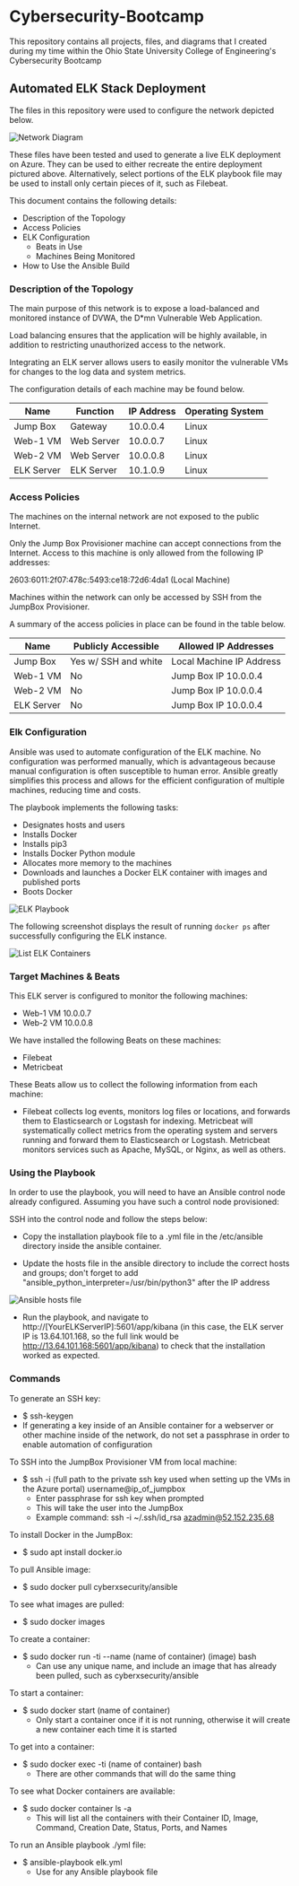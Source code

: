 # Cybersecurity-Bootcamp
This repository contains all projects, files, and diagrams that I created during my time within the Ohio State University College of Engineering's Cybersecurity Bootcamp 

## Automated ELK Stack Deployment

The files in this repository were used to configure the network depicted below.

![Network Diagram](https://github.com/r0tas/Cybersecurity-Bootcamp/blob/main/Images/Project1Diagram.png)

These files have been tested and used to generate a live ELK deployment on Azure. They can be used to either recreate the entire deployment pictured above. Alternatively, select portions of the ELK playbook file may be used to install only certain pieces of it, such as Filebeat.

This document contains the following details:
- Description of the Topology
- Access Policies
- ELK Configuration
  - Beats in Use
  - Machines Being Monitored
- How to Use the Ansible Build


### Description of the Topology

The main purpose of this network is to expose a load-balanced and monitored instance of DVWA, the D*mn Vulnerable Web Application.

Load balancing ensures that the application will be highly available, in addition to restricting unauthorized access to the network.

Integrating an ELK server allows users to easily monitor the vulnerable VMs for changes to the log data and system metrics.

The configuration details of each machine may be found below.

| Name       | Function   | IP Address | Operating System |
|------------|------------|------------|------------------|
| Jump Box   | Gateway    | 10.0.0.4   | Linux            |
| Web-1 VM   | Web Server | 10.0.0.7   | Linux            |
| Web-2 VM   | Web Server | 10.0.0.8   | Linux            |
| ELK Server | ELK Server | 10.1.0.9   | Linux            |

### Access Policies

The machines on the internal network are not exposed to the public Internet. 

Only the Jump Box Provisioner machine can accept connections from the Internet. Access to this machine is only allowed from the following IP addresses:

2603:6011:2f07:478c:5493:ce18:72d6:4da1 (Local Machine)

Machines within the network can only be accessed by SSH from the JumpBox Provisioner.

A summary of the access policies in place can be found in the table below.

| Name       | Publicly Accessible  | Allowed IP Addresses     |
|------------|----------------------|--------------------------|
| Jump Box   | Yes w/ SSH and white | Local Machine IP Address |                |            | listed IP address    |                          |
| Web-1 VM   | No                   | Jump Box IP 10.0.0.4     |
| Web-2 VM   | No                   | Jump Box IP 10.0.0.4     |
| ELK Server | No                   | Jump Box IP 10.0.0.4     |

### Elk Configuration

Ansible was used to automate configuration of the ELK machine. No configuration was performed manually, which is advantageous because manual configuration is often susceptible to human error. Ansible greatly simplifies this process and allows for the efficient configuration of multiple machines, reducing time and costs.

The playbook implements the following tasks:
- Designates hosts and users
- Installs Docker
- Installs pip3
- Installs Docker Python module
- Allocates more memory to the machines
- Downloads and launches a Docker ELK container with images and published ports
- Boots Docker

![ELK Playbook](https://github.com/r0tas/Cybersecurity-Bootcamp/blob/main/Images/ELK_YML_Playbook.JPG)

The following screenshot displays the result of running `docker ps` after successfully configuring the ELK instance.

![List ELK Containers](https://github.com/r0tas/Cybersecurity-Bootcamp/blob/main/Images/ELK_docker_ps.JPG)

### Target Machines & Beats
This ELK server is configured to monitor the following machines:
- Web-1 VM 10.0.0.7
- Web-2 VM 10.0.0.8

We have installed the following Beats on these machines:
- Filebeat
- Metricbeat

These Beats allow us to collect the following information from each machine:
- Filebeat collects log events, monitors log files or locations, and forwards them to Elasticsearch or Logstash for indexing. Metricbeat will systematically collect metrics from the operating system and servers running and forward them to Elasticsearch or Logstash. Metricbeat monitors services such as Apache, MySQL, or Nginx, as well as others.

### Using the Playbook
In order to use the playbook, you will need to have an Ansible control node already configured. Assuming you have such a control node provisioned: 

SSH into the control node and follow the steps below:

- Copy the installation playbook file to a .yml file in the /etc/ansible directory inside the ansible container.

- Update the hosts file in the ansible directory to include the correct hosts and groups; don't forget to add "ansible_python_interpreter=/usr/bin/python3" after the IP address 

![Ansible hosts file](https://github.com/r0tas/Cybersecurity-Bootcamp/blob/main/Images/Ansible_Hosts.JPG)

- Run the playbook, and navigate to http://[YourELKServerIP]:5601/app/kibana (in this case, the ELK server IP is 13.64.101.168, so the full link would be http://13.64.101.168:5601/app/kibana) to check that the installation worked as expected.


### Commands

To generate an SSH key: 

- $ ssh-keygen 
- If generating a key inside of an Ansible container for a webserver or other machine inside of the network, do not set a passphrase in order to enable automation of configuration 

To SSH into the JumpBox Provisioner VM from local machine: 

- $ ssh -i (full path to the private ssh key used when setting up the VMs in the Azure portal) username@ip_of_jumpbox 
  - Enter passphrase for ssh key when prompted 
  - This will take the user into the JumpBox
  - Example command: ssh -i ~/.ssh/id_rsa azadmin@52.152.235.68 

To install Docker in the JumpBox: 

- $ sudo apt install docker.io 

To pull Ansible image: 

- $ sudo docker pull cyberxsecurity/ansible 

To see what images are pulled: 

- $ sudo docker images 

To create a container: 

- $ sudo docker run -ti --name (name of container) (image) bash 
  - Can use any unique name, and include an image that has already been pulled, such as cyberxsecurity/ansible 

To start a container: 

- $ sudo docker start (name of container) 
  - Only start a container once if it is not running, otherwise it will create a new container each time it is started 

To get into a container: 

- $ sudo docker exec -ti (name of container) bash 
  - There are other commands that will do the same thing 

To see what Docker containers are available: 

- $ sudo docker container ls -a 
  - This will list all the containers with their Container ID, Image, Command, Creation Date, Status, Ports, and Names 

To run an Ansible playbook ./yml file: 

- $ ansible-playbook elk.yml 
  - Use for any Ansible playbook file 
